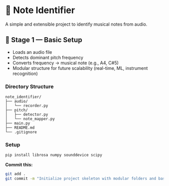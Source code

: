 # 🎵 Note Identifier

A simple and extensible project to identify musical notes from audio.

## 🧱 Stage 1 — Basic Setup

- Loads an audio file
- Detects dominant pitch frequency
- Converts frequency → musical note (e.g., A4, C#5)
- Modular structure for future scalability (real-time, ML, instrument recognition)

### Directory Structure

```
note_identifier/
├── audio/
│   └── recorder.py
├── pitch/
│   ├── detector.py
│   └── note_mapper.py
├── main.py
├── README.md
└── .gitignore
```

### Setup

```bash
pip install librosa numpy sounddevice scipy
```

**Commit this:**

```bash
git add .
git commit -m "Initialize project skeleton with modular folders and base README"
```